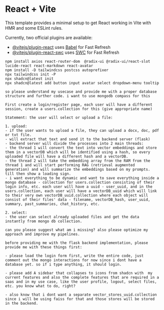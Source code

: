 # React + Vite

This template provides a minimal setup to get React working in Vite with HMR and some ESLint rules.

Currently, two official plugins are available:

-   [@vitejs/plugin-react](https://github.com/vitejs/vite-plugin-react/blob/main/packages/plugin-react/README.md) uses [Babel](https://babeljs.io/) for Fast Refresh
-   [@vitejs/plugin-react-swc](https://github.com/vitejs/vite-plugin-react-swc) uses [SWC](https://swc.rs/) for Fast Refresh

```
npm install axios react-router-dom  @radix-ui @radix-ui/react-slot lucide-react react-markdown react-avatar
npm install -D tailwindcss postcss autoprefixer
npx tailwindcss init -P
npx shadcn@latest init
npx shadcn@latest add button input avatar select dropdown-menu tooltip
```

```
so please understand my usecase and provide me with a proper database structure and further code. i want to use mongodb compass for this

First create a login/register page, each user will have a different session, create a users.collection for this (give appropriate name)

Statement: the user will select or upload a file:

1. upload:
- if the user wants to upload a file, they can upload a docx, doc, pdf or txt file.
- will extract that text and send it to the backend server (flask)
- backend server will divide the processes into 2 main threads:
- the thread 1 will convert the text into vector embeddings and store them in a vectorDB which will be identified using a hash, so every uploaded file will have a different hash and a vectorDB.
- the thread 2 will take the embedding array from the RAM from the thread 1 and will start performing RAG (retrieval augmented generation) and will summarize the embeddings based on my prompts. till then show a loading sign.
- i want everything to be dynamic and want to save everything inside a mongo database - collection for users.collection consisting of their login info, etc. each user will have a uuid - user_uuid, and in the users.collection, each user will have a vectorDB_uuid which will link to their very own vectorDB_uuid.collection where each object will consist of their files' data - filename, vectorDB_hash, user_uuid, summary, past_summaries, chat_history, etc.

2. select:
- the user can select already uploaded files and get the data instantly from mongo db collection.

can you please suggest what am i missing? also please optimize my approach and improve my pipelines.
```

```
before providing me with the flask backend implementation, please provide me with these things first:

- please load the login form first, write the entire code, just comment out the mongo interactions for now since i dont have a database yet. so if i type anything, it should login.

- please add A sidebar that collapses to icons from shadcn with  my current features and also the complete features that are required in a saas and in my use case, like the user profile, logout, select files, etc. you know what to do, right?

- also know that i dont want a separate vector_stores_uuid.collection since i will be using faiss for that and those stores will be stored in the backend.
```
